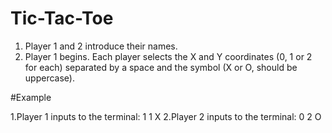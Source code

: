 # Tic-Tac-Toe

1. Player 1 and 2 introduce their names.
2. Player 1 begins. Each player selects the X and Y coordinates (0, 1 or 2 for each) separated by a space and the symbol (X or O, should be uppercase).

#Example

1.Player 1 inputs to the terminal: 1 1 X
2.Player 2 inputs to the terminal: 0 2 O

